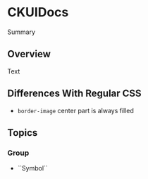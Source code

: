 # CKUIDocs

<!--@START_MENU_TOKEN@-->Summary<!--@END_MENU_TOKEN@-->

## Overview

<!--@START_MENU_TOKEN@-->Text<!--@END_MENU_TOKEN@-->

## Differences With Regular CSS

- `border-image` center part is always filled

## Topics

### <!--@START_MENU_TOKEN@-->Group<!--@END_MENU_TOKEN@-->

- <!--@START_MENU_TOKEN@-->``Symbol``<!--@END_MENU_TOKEN@-->
